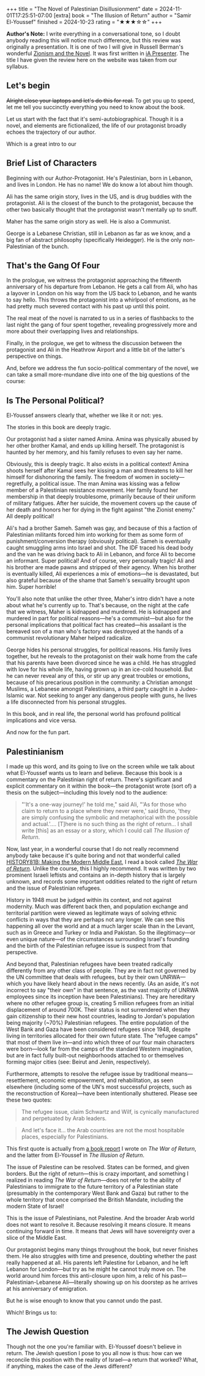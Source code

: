 +++
title = "The Novel of Palestinian Disillusionment"
date = 2024-11-01T17:25:51-07:00
[extra]
book = "The Illusion of Return"
author = "Samir El-Youssef"
finished = 2024-10-23
rating = "★★★☆☆"
+++

**Author's Note:** I write everything in a conversational tone, so I
doubt anybody reading this will notice much difference, but this review
was originally a presentation. It is one of two I will give in Russell
Berman's wonderful [Zionism and the Novel]. It was first written in [iA
Presenter]. The title I have given the review here on the website was
taken from our syllabus.

## Let's begin
~~Alright close your laptops and let's do this for real.~~ To get you up
to speed, let me tell you succinctly everything you need to know about
the book.

Let us start with the fact that it's semi-autobiographical. Though it is
a novel, and elements are fictionalized, the life of our protagonist
broadly echoes the trajectory of our author.

Which is a great intro to our

## Brief List of Characters

Beginning with our Author-Protagonist. He's Palestinian, born in
Lebanon, and lives in London. He has no name! We do know a lot about him
though.

Ali has the same origin story, lives in the US, and is drug buddies with
the protagonist. Ali is the closest of the bunch to the protagonist,
because the other two basically thought that the protagonist wasn't
mentally up to snuff.

Maher has the same origin story as well. He is also a Communist.

George is a Lebanese Christian, still in Lebanon as far as we know, and
a big fan of abstract philosophy (specifically Heidegger). He is the only non-Palestinian of the bunch.

## That's the Gang Of Four
In the prologue, we witness the protagonist approaching the fifteenth
anniversary of his departure from Lebanon. He gets a call from Ali, who
has a layover in London on his way from the US back to Lebanon, and he
wants to say hello. This throws the protagonist into a whirlpool of
emotions, as he had pretty much severed contact with his past up until
this point.

The real meat of the novel is narrated to us in a series of flashbacks
to the last night the gang of four spent together, revealing
progressively more and more about their overlapping lives and
relationships.

Finally, in the prologue, we get to witness the discussion between the
protagonist and Ali in the Heathrow Airport and a little bit of the
latter's perspective on things.

And, before we address the fun socio-political commentary of the novel,
we can take a small more-mundane dive into one of the big questions of
the course:

## Is The Personal Political?
El-Youssef answers clearly that, whether we like it or not: yes.

The stories in this book are deeply tragic.

Our protagonist had a sister named Amina. Amina was physically abused by
her other brother Kamal, and ends up killing herself. The protagonist is
haunted by her memory, and his family refuses to even say her name.

Obviously, this is deeply tragic. It also exists in a political context!
Amina shoots herself after Kamal sees her kissing a man and threatens to
kill her himself for dishonoring the family. The freedom of women in
society—regretfully, a political issue. The man Amina was kissing was a
fellow member of a Palestinian resistance movement. Her family found her
membership in that deeply troublesome, primarily because of their
uniform of military fatigues. After her suicide, the movement covers up
the cause of her death and honors her for dying in the fight against
"the Zionist enemy." All deeply political!

Ali's had a brother Sameh. Sameh was gay, and because of this a faction
of Palestinian militants forced him into working for them as some form
of punishment/conversion therapy (obviously political). Sameh is
eventually caught smuggling arms into Israel and shot. The IDF traced
his dead body and the van he was driving back to Ali in Lebanon, and
force Ali to become an informant. Super political! And of course, very
personally tragic! Ali and his brother are made pawns and stripped of
their agency. When his brother is eventually killed, Ali experiences a
mix of emotions—he is devastated, but also grateful because of the shame
that Sameh's sexuality brought upon him. Super horrible!

You'll also note that unlike the other three, Maher's intro didn't have
a note about what he's currently up to. That's because, on the night at
the cafe that we witness, Maher is kidnapped and murdered. He is
kidnapped and murdered in part for political reasons—he's a
communist—but also for the personal implications that political fact has
created—his assailant is the bereaved son of a man who's factory was
destroyed at the hands of a communist revolutionary Maher helped
radicalize.

George hides his personal struggles, for political reasons. His family
lives together, but he reveals to the protagonist on their walk home
from the cafe that his parents have been divorced since he was a child.
He has struggled with love for his whole life, having grown up in an
ice-cold household. But he can never reveal any of this, or stir up any
great troubles or emotions, because of his precarious position in the
community: a Christian amongst Muslims, a Lebanese amongst Palestinians,
a third party caught in a Judeo-Islamic war. Not seeking to anger any
dangerous people with guns, he lives a life disconnected from his
personal struggles.

In this book, and in real life, the personal world has profound
political implications and vice versa.

And now for the fun part.

## Palestinianism
I made up this word, and its going to live on the screen while we talk
about what El-Youssef wants us to learn and believe. Because this book
is a commentary on the Palestinian right of return. There's significant
and explicit commentary on it within the book—the protagonist wrote
(sort of) a thesis on the subject—including this lovely nod to the
audience:

> "'It's a one-way journey!' he told me," said Ali, "'As for those who
> claim to return to a place where they never were,' said Bruno, 'they
> are simply confusing the symbolic and metaphorical with the possible
> and actual.'.... [T]here is no such thing as the right of return... I
> shall write [this] as an essay or a story, which I could call *The
> Illusion of Return*.

Now, last year, in a wonderful course that I do not really recommend
anybody take because it's quite boring and not that wonderful called
[HISTORY81B: Making the Modern Middle East][HISTORY81B], I read a book
called [*The War of Return*]. Unlike the course, this I highly
recommend. It was written by two prominent Israeli leftists and contains
an in-depth history that is largely unknown, and records some important
oddities related to the right of return and the issue of Palestinian
refugees.

History in 1948 must be judged within its context, and not against
modernity. Much was different back then, and population exchange and
territorial partition were viewed as legitimate ways of solving ethnic
conflicts in ways that they are perhaps not any longer. We can see this
happening all over the world and at a much larger scale than in the
Levant, such as in Greece and Turkey or India and Pakistan. So the
illegitimacy—or even unique nature—of the circumstances surrounding
Israel's founding and the birth of the Palestinian refugee issue is
suspect from that perspective.

And beyond that, Palestinian refugees have been treated radically
differently from any other class of people. They are in fact not
governed by the UN committee that deals with refugees, but by their own
UNRWA—which you have likely heard about in the news recently. (As an
aside, it's not incorrect to say "their own" in that sentence, as the
vast majority of UNRWA employees since its inception have been
Palestinians). They are hereditary where no other refugee group is,
creating 5 million refugees from an initial displacement of around 700K.
Their status is not surrendered when they gain citizenship to their new
host countries, leading to Jordan's population being majority (~70%)
Palestinian refugees. The entire population of the West Bank and Gaza
have been considered refugees since 1948, despite living in territories
allocated for their own future state. The "refugee camps" that most of
them live in—and into which three of our four main characters were
born—look far from the camps of the standard Western imagination, but
are in fact fully built-out neighborhoods attached to or themselves
forming major cities (see: Beirut and Jenin, respectively).

Furthermore, attempts to resolve the refugee issue by traditional
means—resettlement, economic empowerment, and rehabilitation, as seen
elsewhere (including some of the UN's most successful projects, such as
the reconstruction of Korea)—have been intentionally shuttered. Please
see these two quotes:

> The refugee issue, claim Schwartz and Wilf, is cynically manufactured
> and perpetuated by Arab leaders.

> And let's face it... the Arab countries are not the most hospitable
> places, especially for Palestinians.

This first quote is actually from [a book report][*The War of Return*] I
wrote on *The War of Return*, and the latter from El-Youssef in *The
Illusion of Return*.

The issue of Palestine can be resolved. States can be formed, and given
borders. But the right of return—this is crazy important, and something
I realized in reading *The War of Return*—does not refer to the ability
of Palestinians to immigrate to the future territory of a Palestinian
state (presumably in the contemporary West Bank and Gaza) but rather to
the whole territory that once comprised the British Mandate, including
the modern State of Israel!

This is the issue of Palestinians, not Palestine. And the broader Arab
world does not want to resolve it. Because resolving it means closure.
It means continuing forward in time. It means that Jews will have
sovereignty over a slice of the Middle East.

Our protagonist begins many things throughout the book, but never
finishes them. He also struggles with time and presence, doubting
whether the past really happened at all. His parents left Palestine for
Lebanon, and he left Lebanon for London—but try as he might he cannot
truly move on. The world around him forces this anti-closure upon him, a
relic of his past—Palestinian-Lebanese Ali—literally showing up on his
doorstep as he arrives at his anniversary of emigration.

But he is wise enough to know that you cannot undo the past.

Which! Brings us to:

## The Jewish Question
Though not the one you're familiar with. El-Youssef doesn't believe in
return. The Jewish question I pose to you all now is thus: how can we
reconcile this position with the reality of Israel—a return that worked?
What, if anything, makes the case of the Jews different?

[Zionism and the Novel]: https://explorecourses.stanford.edu/search?q=COMPLIT37Q
[iA Presenter]: https://ia.net/presenter
[HISTORY81B]: https://explorecourses.stanford.edu/search?q=HISTORY81B
[*The War of Return*]: @/reading/war-of-return/index.md
